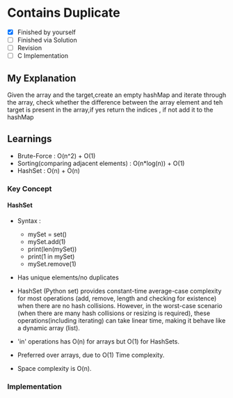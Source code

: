 # Contains Duplicate

- [x] Finished by yourself
- [ ] Finished via Solution
- [ ] Revision
- [ ] C Implementation

## My Explanation

Given the array and the target,create an empty hashMap and iterate through the array, check whether the difference between the array element and teh target is present in the array,if yes return the indices , if not add it to the hashMap

## Learnings

- Brute-Force : O(n^2) + O(1)
- Sorting(comparing adjacent elements) : O(n\*log(n)) + O(1)
- HashSet : O(n) + O(n)

### Key Concept

#### HashSet

- Syntax :

  - mySet = set()
  - mySet.add(1)
  - print(len(mySet))
  - print(1 in mySet)
  - mySet.remove(1)

- Has unique elements/no duplicates
- HashSet (Python set) provides constant-time average-case complexity for most operations (add, remove, length and checking for existence) when there are no hash collisions. However, in the worst-case scenario (when there are many hash collisions or resizing is required), these operations(including iterating) can take linear time, making it behave like a dynamic array (list).
- 'in' operations has O(n) for arrays but O(1) for HashSets.
- Preferred over arrays, due to O(1) Time complexity.
- Space complexity is O(n).

### Implementation
